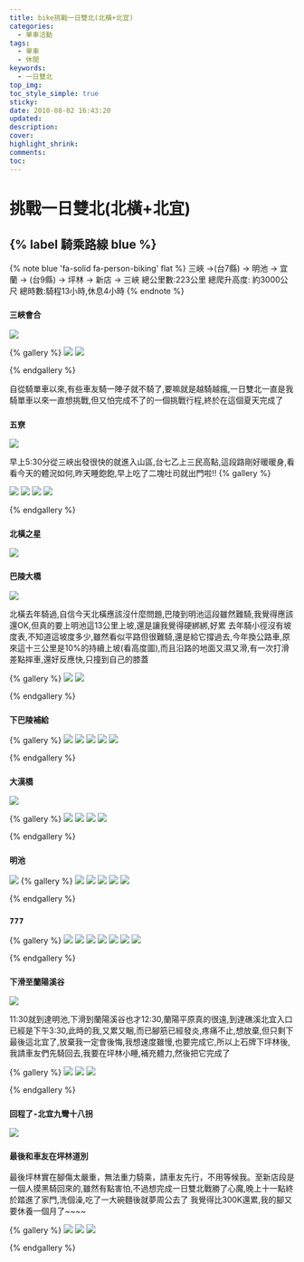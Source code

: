 ```yaml
---
title: bike挑戰一日雙北(北橫+北宜)
categories:
  - 單車活動
tags:
  - 單車
  - 休閒
keywords:
  - 一日雙北
top_img:
toc_style_simple: true
sticky: 
date: 2010-08-02 16:43:20
updated:
description:
cover:
highlight_shrink:
comments:
toc:
---
```


# 挑戰一日雙北(北橫+北宜)

## {% label 騎乘路線 blue %}

{% note blue 'fa-solid fa-person-biking' flat %}
三峽 ->(台7縣) -> 明池 -> 宜蘭 -> (台9縣) -> 坪林 -> 新店 -> 三峽
總公里數:223公里
總爬升高度: 約3000公尺
總時數:騎程13小時,休息4小時
{% endnote %}

### `三峽會合`

![](https://lh3.googleusercontent.com/1fck3CwAuTYPL3vpvhM4k87f7XGvCRPPx9m3X7qA0CNbXRmRzj41FPgkj6L5ktx7EX6hKVTahNM9owesSQRg0QT_VvhU3rsjUJeCxTMvOb2Hfsd3RgYtmhcjSGvQt3fkj9fGACK_BA=w1920-h1080)

{% gallery %}
![](https://lh3.googleusercontent.com/0euTgt4GvOkwGgjZmE036ddNTCAfMhNnW7TMI7OsqeVjIbInQ1ruf8bKC8Sl5wq_7TYy47DysrWv_N9tWzl3zv3N7W6hx74WYMepay3K3uNUHv6AVWsTd3bTGNytZOlepDA18ZY30g=w1920-h1080)
![](https://lh3.googleusercontent.com/BDDcvk4-groG7Nv5dK5D7J0JrRbYNwvofX1gx2aeZCtlWfSZsUGbnP8C50rz11uxk0IHHmLk9xa60iC6409y431goIWvOi9S7W0QljVgD2Gcm7OvvjfWSCkAvptz29v_lUagVGpG6g=w1920-h1080)

{% endgallery %}

自從騎單車以來,有些車友騎一陣子就不騎了,要嘛就是越騎越瘋,一日雙北一直是我騎單車以來一直想挑戰,但又怕完成不了的一個挑戰行程,終於在這個夏天完成了

### `五尞`

![](https://lh3.googleusercontent.com/PNMCjSDvgaO3dniEguBJhZ_D3TnrAVSAoABJMtRTdRRhC2NrmPPE0Hrd9dq4Fiz5LaGJwg1mkMGOyCnmmz8ND0_aX38bzwW0Sg4eoYeqzSlYX_bGOBGmUbz7IpHglVkPxu_cQEj_Sw=w1920-h1080)

早上5:30分從三峽出發很快的就進入山區,台七乙上三民高點,這段路剛好暖暖身,看看今天的體況如何,昨天睡飽飽,早上吃了二塊吐司就出門啦!!
{% gallery %}

![](https://lh3.googleusercontent.com/APN7QkuMgQRyHkrFzJdn3J4oS6wnrseLdTw-g3tNunb6wo5-5qRKotipSMyE9zjS4FYyQXy34CC1DyvpBK16Ak32sVgN1-NF6yk_ziTCsRz6Gh1RnpdxG8LIIeyTCbLRX68cCIh3UA=w1920-h1080)
![](https://lh3.googleusercontent.com/j3bpmkGF5uxStd2Ed5HFP1yJDnVI_u3OlHerQtNoYX5MGLv6Gz2DUPszFpakCJchn19Ips7FZlMsJ98IUr08MKf6c2PH6uSCtT-EkMKTNW9fmeolk4uAL1MOR4U6wSY6Jy4i8QUDWw=w1920-h1080)
![](https://lh3.googleusercontent.com/Z34Qs1fgoXXlAMcLMtM0x9GYJXJoMvSgdan45A45RrxxysqAM2pih-tr8viTsnsmkO26qogkGs3VMBQ8mrov2Hhv7QqJ2PcgG0FXUlQCG7xszHv-3CBI8s87PWk1LSlksp1FsItwnA=w1920-h1080)
![](https://lh3.googleusercontent.com/0jMHvWAmbJ7HN_zyBJA8c6BQKj32ybKCCgbTDSvoMEFJ7EqojCAfoKb3ND3itO0HJfpBZERjcBPYjx1xN78da5wHVmeMNSJgRz7V8-r7yPkKJTNW24hxipk0p-Y8unFUZe_ZR_sUOQ=w1920-h1080)

{% endgallery %}

### `北橫之星`

![](https://lh3.googleusercontent.com/Z9FKpuYUWNkxHq967hh7Amrw0rSabm1Ms-3UUOckrJre9yqAzXsn60tbNNvXQZ-riDfHPb8zLCxZM9cBswbB1hSMH_g3eWRZQNchJDO4iRoEfp9HBUNARo4B2JqNn-meGAGNXXQ5KA=w1920-h1080)

### `巴陵大橋`

![](https://lh3.googleusercontent.com/NgxOzcIDa6fO5DVPFAOeMUiH_xMMHPAxA4Nsop0Mlz5Qe_vyYYjiTdQeJ-vbwvJp1_7Gi6ZD0zwLfeUftpd1igrzXWqW1oeDer21PNvEPioHUm4r6_I4-AyiQlyG0FFRdbmdGVrA-w=w1920-h1080)

北橫去年騎過,自信今天北橫應該沒什麼問題,巴陵到明池這段雖然難騎,我覺得應該還OK,但真的要上明池這13公里上坡,還是讓我覺得硬綁綁,好累
去年騎小徑沒有坡度表,不知道這坡度多少,雖然看似平路但很難騎,還是給它撐過去,今年換公路車,原來這十三公里是10%的持續上坡(看高度圖),而且沿路的地面又濕又滑,有一次打滑差點摔車,還好反應快,只撞到自己的膝蓋

{% gallery %}
![](https://lh3.googleusercontent.com/hmbUOXLDrRZVRai-n5qyHetS9KbGS_KrTBHme_y65krf6VzHzEdso0uLr9GOjIkPlcv8ifdlQBzAhRY3WPYda34HYpLP2nQ2tVQ-gs5tCNlrqnhB3g83A2yrefOfHeKTp3BHXwfCfA=w1920-h1080)
![](https://lh3.googleusercontent.com/WeXrNUC6pVKC3vGxKt1CTOgMu-eIjh7Sq25o7_easwTdpn0roXIZ6xrq5GJsyeHmWFICvJHDcCOlzDIxtwa-Il3DDd-X9KjniIvvZ0tJ-taMfi_-5-K5pLaHTbxSqCN4n8iHRY_BFA=w1920-h1080)

{% endgallery %}

### `下巴陵補給`

{% gallery %}
![](https://lh3.googleusercontent.com/C7_GUOTUAcpoXuxL-_e7hDfLh8qk4tnOdMbgI3LKlHzUBtGv5ARRI-NyZIqAdl7LaWj-XB1ptP1vqigs8HhOx7jWYQj8dYorvufTsVMDWWwXJ4G42XesIEXC49Gszp5pO4WhvhIYhw=w1920-h1080)
![](https://lh3.googleusercontent.com/95vbx_5dhvoDB56AlKDQCFuLsuTU9hxe1xxe7G2MCbsld79dNT9qOFfmHeHtF5PM5gc31c1kp24VsKjE4_Uv4I4rovnJv7lTTl5pBAKlnr8dRLEFOVhiXqhQn4_c_VsXY5byQBmLSQ=w1920-h1080)
![](https://lh3.googleusercontent.com/fhEEn7YWMr44yznYuqlpBJnW7UOhN4Mvfa0n3B_RKwr0FZj4Zj7F68OMthWmMX7NS_jArKRbCTFuSe9afB6TCn9cAndl2VJI7hwZJ3TwgKIAwNknzYUjFlvvBjJfc9N5LvrPQvbbFw=w1920-h1080)
![](https://lh3.googleusercontent.com/lcmE-38ZsrAcrJyEuVqbqlKdU8xRMpvqiZ2Jz9BsFqrg_6aaB8hh8ZLES6se4W647QUsxvVLtUISu4R9OjucJZDfYzJeAzrtHn3z53EjlSSTDL-nstolSNX_1Z8YLnJl2MLXLKRalw=w1920-h1080)
![](https://lh3.googleusercontent.com/iwPtIy9xnJD20f2ZBj_8oYKWY3i4tzGiv6MfpGfpuEvhgvzKrhv6h_5qnGt3cLng_L0iATy1GmRfG10P_1BvuMquhfZYJQVu64Xrht95RAalqaPl2l1rIlm7oF6M0KDiF2l9wWAuyw=w1920-h1080)

{% endgallery %}

### `大漢橋`

![](https://lh3.googleusercontent.com/M2PeEAXswwmYvrE0gWiuqapTU8T3T5SUZfb4fFGpOCH_rr6Rrwp6jYnWB2n5deKDqCLaUAvBpFHBXfmb1aL6fS4EIvNwm6Y3Oup_7zN9fOyxIoJns6ilj4QL-w8EtnUtcpPkuYLmQg=w1920-h1080)

{% gallery %}
![](https://lh3.googleusercontent.com/CfS4sut3ezE8l71Ww-BlOLG5WsQsa6cF6Y6K5aSG1SwOxgaKOY_FSo_Et7oAsUJ7a0ITt9k5vtHOAE2FfdQaAqWU7rArlYScGmIlvtdrd6gMYc8h27XNlG7XnkgAvBcC7QyTaewSHQ=w1920-h1080)
![](https://lh3.googleusercontent.com/7uPfggM0xtz0rUST3WMzFex20q4eH-6tquQTqCWsUy3J7W7qu3pJ6nVTAy8pubvqGMcj4BGlWnUUq4VuOgaAHOuh2noohepN81HkL79LdiPbRu7_ofrmsbaYrXovEQL9aL1Yki523g=w1920-h1080)
![](https://lh3.googleusercontent.com/re8AUP3YHVaRB4PLMBPRrSD8mEl-_DCjE2hgfECyG2qseKnSUS7nDjZ58lcDRGEl-dBDKE6mxFGQBRL5y_zpRVRcP3ULy-AaVZY0cC0x9QAGBiyVsRvBrmlyZ17AUbra6HAi8B6eVg=w1920-h1080)
![](https://lh3.googleusercontent.com/vOXL3e5Rp8lXLKrABtYJnYwEr33gXvAjpcx0ZJO56pOJqN0mIF1-DzyciHnykN3rW9VDTo8LDfYy2GY8BVbuFzhYmOJ7_3IIllWPvZ3CUfdzJcg5jNounP17M7-iXbDIQEofIKXprQ=w1920-h1080)

{% endgallery %}

### `明池`

![](https://lh3.googleusercontent.com/NqhbELZNp2vUH8z4rsutq81GhaK5WE4vAppondyZhCuchHWDZxuM68ypHhhvOktZAM0evrbSrFqdJf2M3a2p7cGekenDhIk2ymfRXPkGxsSHrThcrxOEhZdhR2DMDtR9pYN7CTjeuQ=w1920-h1080)
{% gallery %}
![](https://lh3.googleusercontent.com/O1lMpkmsRYlJOLgSlvCPVp1SxT0YboZO3sVeionlcxPaKcBUCbgg3TqSYiplOrPg07y-NR9Q9Nm9OQHZ-_U5JzdRSRwjVvRnC_TPbpum4i5MqGYw_VtWDMBIu5ClsZPJjWrJG-r-2g=w1920-h1080)
![](https://lh3.googleusercontent.com/PRtPRFEt9fgmi8_3DLNzjpmMFNECFUGWc3lp8IimzxMt9FcdRnE9W0ySTJkvEWs7YXllDklNZjOdKjIttZrd9Du5Xr7DWGE8EyN9bIawgGNvRX4tjiytlydo423ekP7RKSlf2LfxjA=w1920-h1080)
![](https://lh3.googleusercontent.com/_8pwS-eV0fljUa0_6NMRBZPldSsxeuriRQhiyiBFse0a8Fnpj8NFAXCSyRFdSH4jsH-5o-Cp32XQs_NP-Ff0uNQAJQdo461IaAg6vneocODyRFBpmaRfYxGV4ZRUNkxpwd58gZRIAg=w1920-h1080)
![](https://lh3.googleusercontent.com/uvGqP2x8plhABz-5GU1y_SgZTqvnTj-hAB57efmxmZsIaMwbLCB24a3GH95428-R5PVNiPkFnKCc01eyiD74Kj6HrlIkldcKYJg9YaqDDNiStVPOD6Jvdpz6tsiH3S3msObNQ3d4SQ=w1920-h1080)
![](https://lh3.googleusercontent.com/8RYmo8kvmvCtNrCccoBwXUS7fmPCJy4z3HzENJuRAP9rHBZz03tHd0hCwlzXa2lG_SzNkMURwobUhMNC4Tib_1vF3i1AqJCpeA8N1Z8etlgm5akOHa_SW8Q8_EgV7XdAPUzuPzB5FQ=w1920-h1080)

{% endgallery %}

### `777`

{% gallery %}
![](https://lh3.googleusercontent.com/vzensN8-BaLlLdQFETi9cN35AT0QNDnmnpopqbImzpg7YCKwdeg0bgOQeCY9WW6o_tJkOMeuf213EeNp0UEjT55_dz64N8GGjLwlE19HbO-5LOx5qiXKpUrR1dw2rLKTRiql8n0bNA=w1920-h1080)
![](https://lh3.googleusercontent.com/lL0oHHvDRi27F0cgcIzPTUTXsI_s1NT2DdcboHzLmnlDpeWnmnKJWA9DSFxcJcLa4NaKjieH5ZuO43FLgKqqUs90knzEwbHMxeqvo2nIOLUqinyTiFOe3x6xIvv0eLcbUWW-Uec6-A=w1920-h1080)
![](https://lh3.googleusercontent.com/SsEKHxEBM2vwMC6ZZcm2GTWMvdqgBDWSG6ieLbN5P3nG76RyFiLdRC6ukBtqakJcZ38AMlbEkvyj_jCbd_ppF_RifXLuZg2Yl0vc5TgBok4vKsmdkVUEqpNsBlt5TrFqc2foLr2D-g=w1920-h1080)
![](https://lh3.googleusercontent.com/Xl9u8f1Xp0ltV9H_GSQP40U-mPJCyVK7qGWo3a_vrA1z8oZhMR-szwQljh8330JMvECXkTPrbfMCBrpgKBS0dJ0ZaV4TBq-ziyT-zFWMNKkr0LkPvoG33ou7fpUeVs01DBvOPOUe0w=w1920-h1080)
![](https://lh3.googleusercontent.com/2OzlLmNXOAwZquKIM58PKPVNhsgnQShd9j1NCNvBsMkX5gr03ou4fFw8KU6yeaNTjLEuCG4TdHuN2OLygDEfAKrHisPno0PEKMOz0sabyXBtnVqVlonqcFE33qrBgXOEbGldptvYSw=w1920-h1080)
![](https://lh3.googleusercontent.com/oLLYeFpx2G6dMuUAl8NcqibN7wIgU4mLxKdHVsQVUhRKkcZRUv3zg_Fp8rJb-9_poASQQOxmr-2Pi53_e9B_abBUtLA4k7_PmETA0bx6p48aoPPp-xD0-ZayUyISmTmSf6j6Xf9tKQ=w1920-h1080)
![](https://lh3.googleusercontent.com/u_2EG5yosG32Jx4vgPBfNiMCCaf1QAwxYzhLz9ZckuqZRvgKHhtCuX1URU8qj4Ujl40GDNTRK6J55vI94kzFN-QHeLWKm9i2icz2AtgYiw8yMj7L9jPviFdrbDAH2kB8VMBYI6R_YQ=w1920-h1080)

{% endgallery %}

### `下滑至蘭陽溪谷`

![](https://lh3.googleusercontent.com/MsXmh6dbtEdDJqFo7gsyasyZBLj4dqzIGeOvSwplv1xtHPcyi_1J9JZ6XQPqMOQoFKnu9rlWSs5yUbx17R42Q6xlpkopwVlhmbSC8hPWlSF2jMju-UJH6dtsUPhBxMcOXd5XZ2F0sQ=w1920-h1080)

11:30就到達明池,下滑到蘭陽溪谷也才12:30,蘭陽平原真的很遠,到達礁溪北宜入口已經是下午3:30,此時的我,又累又睏,而已腳筋已經發炎,疼痛不止,想放棄,但只剩下最後這北宜了,放棄我一定會後悔,我想速度雖慢,也要完成它,所以上石牌下坪林後,我請車友們先騎回去,我要在坪林小睡,補充體力,然後把它完成了

{% gallery %}
![](https://lh3.googleusercontent.com/41jBOCgoMF0xkzZ_AK8JQ0O4iRVNyad7O7Z8YBLXjvsP9wsHGk4cpeqYdJkEmSRkdOgPMmTOL4pJRvOgeuDkD9b6v6XHU6DHeW03poj72Lp71j4nOCtX23GmUmZn5RBCevqz6mJ13Q=w1920-h1080)
![](https://lh3.googleusercontent.com/zSBoVHEilrdh_YPL45SaG5kQr3k__not4zHVbBs6nT21jArfS3lGFRZYpIEeYugZM6zzyyl8UjzikVGpq1ldaroCbOSqzps9wdChNfTB5ZQQqTpiMJQ5mQbnm7cCuuozFH413zgd-Q=w1920-h1080)
![](https://lh3.googleusercontent.com/Edhsh4fQBxpFW9TRiAVWK3HmmIxsh5tACJhxCExM-2jrmA_-8YlLXasmneYC-WwDWib0SLqmJInJJHC5EahmGoKDasOfgQzJXCwdShCdRp8u7RIwExG-kd9JaIdib0iF8G9JtzbfNA=w1920-h1080)

{% endgallery %}

### `回程了-北宜九彎十八拐`

![](https://lh3.googleusercontent.com/HBI6fQIkoZp6T8NUjXvPon4KtbuSVyGRuzKvaP20MBNS0XUPXwEruGtQJPsD8OYNqm6MRjWNFcDsTEJkg8124WNbBVBET_JJNR3b3Lew-EwOoC1OM2RseP4S5dgJBGkmA11G8v5Ctg=w1920-h1080)

### `最後和車友在坪林道別`

最後坪林實在腳傷太嚴重，無法重力騎乘，請車友先行，不用等候我。至新店段是一個人摸黑騎回來的,雖然有點害怕,不過想完成一日雙北戰勝了心魔,晚上十一點終於踏進了家門,洗個澡,吃了一大碗麵後就夢周公去了
我覺得比300K還累,我的腳又要休養一個月了~~~~

{% gallery %}
![](https://lh3.googleusercontent.com/PTJUS9248m8euzUMJ_ZNoTVp6CJm3m4FJQqmfvE9zsh_ppIPerjM8bhUWk1a6AoyY5FiVZpVpEcFHj-CO84BwX_pBIcxZVUvLoYbhd-yfF70xxuW2P7G4gWlmLJPPb5IzOVM9lPm_Q=w1920-h1080)
![](https://lh3.googleusercontent.com/_yjX8C0gb6sNQdJZzzXr8s-VNIL3lvbJQ8C_fPizKb6cJ59i_RnQXTp5yo4arFnFHZEFb-vi8PB1ijOGcbhaBtAxI6AisLH44fEE3qES6BWQyV9weNirM2XLd2yVCmfMBCcvKpT5bQ=w1920-h1080)
![](https://lh3.googleusercontent.com/rG5y1x0wcFYURHQ3UP0aBq7XpcLpiUZx8-ofZuWuxnbVhjJneNRxh7kKUAMhA64UQk0cZgVgsXER_dJ5X78psXrTLHvSabc8Qv_BMzEiqfIdhoa2KSdeQS6JRDBVwuqggo7-r2ElWQ=w1920-h1080)

{% endgallery %}
